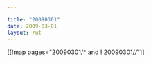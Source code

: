```yaml
---

title: "20090301"
date: 2009-03-01
layout: rut
---
```


[[!map pages="20090301/* and ! 20090301/*/*"]]
